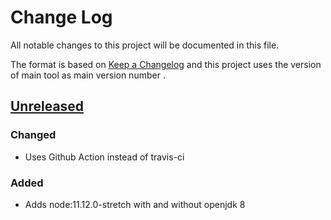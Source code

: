 # Change Log
All notable changes to this project will be documented in this file.

The format is based on [Keep a Changelog](http://keepachangelog.com/)
and this project uses the version of main tool as main version number .

## [Unreleased]

### Changed
- Uses Github Action instead of travis-ci

### Added
- Adds node:11.12.0-stretch with and without openjdk 8

[Unreleased]: https://github.com/philips-software/node
